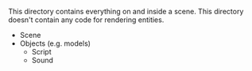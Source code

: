 This directory contains everything on and inside a scene. This directory doesn't contain any code for rendering entities.

- Scene
- Objects (e.g. models)
  - Script
  - Sound